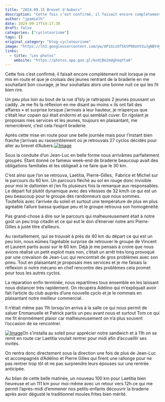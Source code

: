 ```yaml
---
title: "2024.09.15 Brevet d'Aubers"
description: "Cette fois c’est confirmé, il faisait encore complètement nuit lorsque je me mis en route et que je croisais des jeunes rentrant de la braderie en me souhaitant bon courage, je leur souhaitais alors une bonne nuit ce qui les fit bien rire."
author: "jpamielh"
date: 2024-09-17T14:17:38
draft: false
categories: ["cyclotourisme"]
tags: []
original_category: "blog-cyclotourisme"
image: "https://lh3.googleusercontent.com/pw/AP1GczOf5kSP98oVV3uJgNBY4yB8s2d2d0-sASZ7SPcDE2mwHFdQsjMwBnH4-1gZnVfFn0Jer5WHzZ-bDvqL3Rz4ebur8e1v-9iBJZIrNZ4e4vJV92OPBlHIxWPaQSY1k9ffYh-DpKUkr69SgcFxZQMUquYX0g=w1783-h803-s-no-gm?authuser=1"
links:
  - title: "Les photos"
    website: "https://photos.app.goo.gl/kndjBe2mdgheqYta6"
---
```


Cette fois c’est confirmé, il faisait encore complètement nuit lorsque je me mis en route et que je croisais des jeunes rentrant de la braderie en me souhaitant bon courage, je leur souhaitais alors une bonne nuit ce qui les fit bien rire.

<!--more-->

Un peu plus loin au bout de la rue d’Isly je rattrapais 2 jeunes poussant un caddy. Je me fis la réflexion en me disant au moins «&nbsp;ils ont fait des affaires&nbsp;» et surprise lorsque j’arrivais à leur hauteur, je m’aperçus que c’était leur copain qui était endormi et qui semblait cuver. En rigolant je proposais mes services et les jeunes, toujours en plaisantant, me remercièrent, c’est cela l’esprit braderie.

Après cette mise en route pour une belle journée mais pour l’instant bien fraiche j’arrivais au rassemblement où je retrouvais 27 cyclos décidés pour aller au brevet d’Aubers.[![Image](https://lh3.googleusercontent.com/pw/AP1GczPdzkpfQKS1-_rL3f52ZJGt8a46jAoUzbnyllOW6dpwKfcJ5-kpz4T1DysTDalFDzek_Mog6ihBGP6nERc8TLbGFd4zPoi9PAxOdQGdieWmHEpag3wdIqOUGKryb65IFyeSwtEFEsqs0Mq6kyRX5jMbPA=w1783-h803-s-no-gm?authuser=1)](https://lh3.googleusercontent.com/pw/AP1GczPdzkpfQKS1-_rL3f52ZJGt8a46jAoUzbnyllOW6dpwKfcJ5-kpz4T1DysTDalFDzek_Mog6ihBGP6nERc8TLbGFd4zPoi9PAxOdQGdieWmHEpag3wdIqOUGKryb65IFyeSwtEFEsqs0Mq6kyRX5jMbPA=w1783-h803-s-no-gm?authuser=1)

Sous la conduite d’un Jean-Luc en belle forme nous arrivâmes parfaitement groupés. Etant donné ce fameux week-end de braderie beaucoup avait des obligations familiales et les obligeait à ne faire que le 30 km.

C’est ainsi que l’on se retrouva, Laetitia, Pierre-Gilles, &nbsp;Fabrice et Michel sur le parcours du 60 km. Un parcours fléché au sol en rouge donc invisible pour moi le daltonien et j’en fis plusieurs fois la remarque aux responsables. Le départ fut plutôt dynamique avec des vitesses de 32 km/h ce qui est un peu beaucoup pour le groupe des randonneurs que nous sommes. Toutefois avec l’arrivée du soleil et surtout une température de plus en plus agréable l’allure baissa quelque peu et le groupe retrouva son homogénéité.

Pas grand-chose à dire sur le parcours qui malheureusement était à notre goût un peu trop citadin et ce qui eut le don d’énerver notre ami Pierre-Gilles à juste titre d’ailleurs.

Au ravitaillement, qui se trouvait à près de 40 km du départ ce qui est un peu loin, nous eûmes l’agréable surprise de retrouver le groupe de Vincent et Laurent partis aussi sur le 60 km. Déjà je me pensais à croire que nous avions réalisé un petit exploit mais non, c’était un arrêt très long provoqué par une crevaison de Jean-Luc qui rencontrait de gros problèmes avec son pneu. Tout en plaisantant je proposais mes services et je me faisais la réflexion si notre mécano en chef rencontre des problèmes cela promet pour tous les autres cyclos.

La réparation enfin terminée, nous repartîmes tous ensemble en les laissant nous distancer très rapidement. On récupéra Adélino qui m’expliquait avoir fait l’article du club auprès d’une nouvelle cyclo et je le nommais en plaisantant notre meilleur commercial.

Il n’était même pas 11h lorsqu’on arriva à la salle ce qui nous permit de saluer Emmanuelle et Patrick partis un peu avant nous et surtout Tom ce qui me fit énormément plaisir car malheureusement on n’a plus souvent l’occasion de se rencontrer.

[![Image](https://lh3.googleusercontent.com/pw/AP1GczNydZa_KnzwuSRVgc8bPgM8FBperl7ETBBrlzdbx8dVjh8QcqMGxMa7zmC757Qte1pkZpiuTRuP-9UQNHzvMPbHTjvbPsH-q169zbNLxSSdqcq6Dim5VNfOqRP4M58jbPFgB_rEOqHcFc1DrUmzvBGzVg=w1783-h803-s-no-gm?authuser=1)](https://lh3.googleusercontent.com/pw/AP1GczNydZa_KnzwuSRVgc8bPgM8FBperl7ETBBrlzdbx8dVjh8QcqMGxMa7zmC757Qte1pkZpiuTRuP-9UQNHzvMPbHTjvbPsH-q169zbNLxSSdqcq6Dim5VNfOqRP4M58jbPFgB_rEOqHcFc1DrUmzvBGzVg=w1783-h803-s-no-gm?authuser=1)On s’installa au soleil pour apprécier notre sandwich et à 11h on se remit en route car Laetitia voulait rentrer pour midi afin d’accueillir ses invités.

On rentra donc directement sous la direction une fois de plus de Jean-Luc et accompagnés d’Adélino et Pierre Gilles qui firent une rallonge pour ne pas rentrer trop tôt et ne pas surprendre leurs épouses sur une rentrée anticipée.

Au bilan de cette belle matinée, un nouveau 100 km pour Laetitia bien heureuse et un 111 km pour moi-même avec un retour vers 12h ce qui me permit l’après-midi d’emmener nos petits-enfants découvrir la braderie après avoir dégusté le traditionnel moules frites bien mérité.
